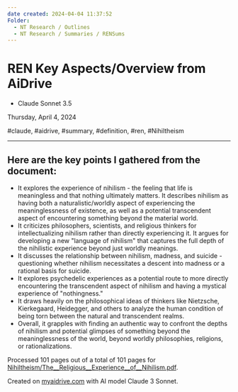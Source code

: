 ```yaml
---
date created: 2024-04-04 11:37:52
Folder:
  - NT Research / Outlines
  - NT Research / Summaries / RENSums
---
```


# REN Key Aspects/Overview from AiDrive

- Claude Sonnet 3.5

Thursday, April 4, 2024

#claude, #aidrive, #summary, #definition, #ren, #Nihiltheism

* * *

  

## Here are the key points I gathered from the document:

- It explores the experience of nihilism - the feeling that life is meaningless and that nothing ultimately matters. It describes nihilism as having both a naturalistic/worldly aspect of experiencing the meaninglessness of existence, as well as a potential transcendent aspect of encountering something beyond the material world.
- It criticizes philosophers, scientists, and religious thinkers for intellectualizing nihilism rather than directly experiencing it. It argues for developing a new "language of nihilism" that captures the full depth of the nihilistic experience beyond just worldly meanings.
- It discusses the relationship between nihilism, madness, and suicide - questioning whether nihilism necessitates a descent into madness or a rational basis for suicide.
- It explores psychedelic experiences as a potential route to more directly encountering the transcendent aspect of nihilism and having a mystical experience of "nothingness."
- It draws heavily on the philosophical ideas of thinkers like Nietzsche, Kierkegaard, Heidegger, and others to analyze the human condition of being torn between the natural and transcendent realms.
- Overall, it grapples with finding an authentic way to confront the depths of nihilism and potential glimpses of something beyond the meaninglessness of the world, beyond worldly philosophies, religions, or rationalizations.

Processed 101 pages out of a total of 101 pages for [Nihiltheism/The__Religious__Experience__of__Nihilism.pdf](https://myaidrive.com/d6ETqyXcCsJp2Kso/The_Religiou.pdf).

Created on [myaidrive.com](https://myaidrive.com) with AI model Claude 3 Sonnet.